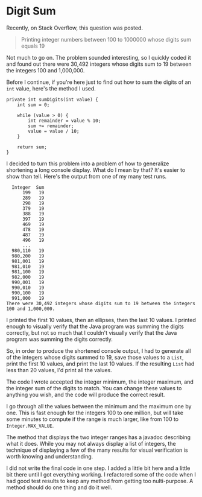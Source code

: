 # Digit Sum

Recently, on Stack Overflow, this question was posted.

> Printing integer numbers between 100 to 1000000 whose digits sum equals 19

Not much to go on.  The problem sounded interesting, so I quickly coded it and found out there were 30,492 integers whose digits sum to 19 between the integers 100 and 1,000,000.

Before I continue, if you're here just to find out how to sum the digits of an `int` value, here's the method I used.

    private int sumDigits(int value) {
        int sum = 0;
		
        while (value > 0) {
            int remainder = value % 10;
            sum += remainder;
            value = value / 10;
        }
		
        return sum;
    }

I decided to turn this problem into a problem of how to generalize shortening a long console display.  What do I mean by that?  It's easier to show than tell.  Here's the output from one of my many test runs.

      Integer  Sum
          199   19
          289   19
          298   19
          379   19
          388   19
          397   19
          469   19
          478   19
          487   19
          496   19
          ...
      980,110   19
      980,200   19
      981,001   19
      981,010   19
      981,100   19
      982,000   19
      990,001   19
      990,010   19
      990,100   19
      991,000   19
    There were 30,492 integers whose digits sum to 19 between the integers 100 and 1,000,000.

I printed the first 10 values, then an ellipses, then the last 10 values.  I printed enough to visually verify that the Java program was summing the digits correctly, but not so much that I couldn't visually verify that the Java program was summing the digits correctly.
  
So, in order to produce the shortened console output, I had to generate all of the integers whose digits summed to 19, save those values to a `List`, print the first 10 values, and print the last 10 values.  If the resulting `List` had less than 20 values, I'd print all the values.

The code I wrote accepted the integer minimum, the integer maximum, and the integer sum of the digits to match.  You can change these values to anything you wish, and the code will produce the correct result.

I go through all the values between the minimum and the maximum one by one.  This is fast enough for the integers 100 to one million, but will take some minutes to compute if the range is much larger, like from 100 to `Integer.MAX_VALUE`.

The method that displays the two integer ranges has a javadoc describing what it does.  While you may not always display a list of integers, the technique of displaying a few of the many results for visual verification is worth knowing and understanding.

I did not write the final code in one step.  I added a little bit here and a little bit there until I got everything working.  I refactored some of the code when I had good test results to keep any method from getting too nulti-purpose.  A method should do one thing and do it well.
